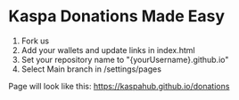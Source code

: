 # Kaspa Donations Made Easy
1) Fork us
2) Add your wallets and update links in index.html
4) Set your repository name to "{yourUsername}.github.io"
5) Select Main branch in /settings/pages

Page will look like this: https://kaspahub.github.io/donations
